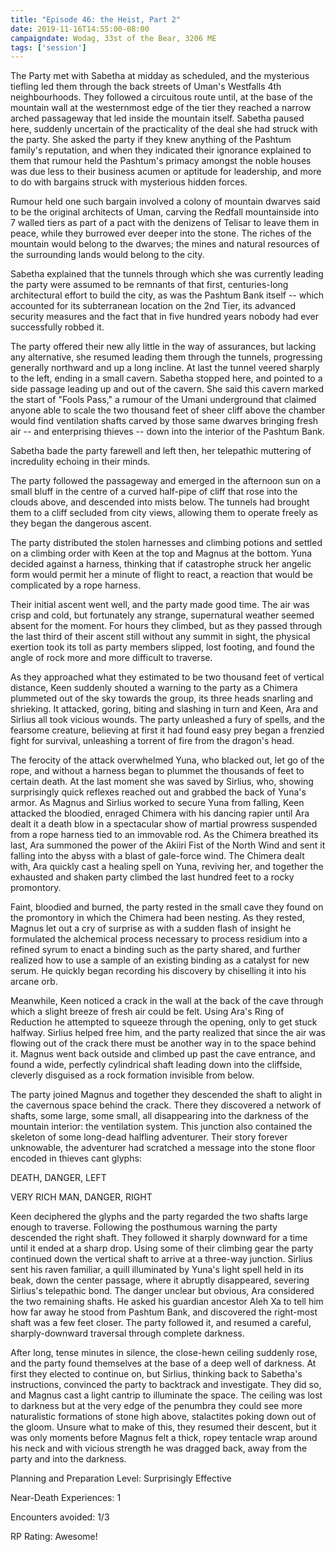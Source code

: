 ```yaml
---
title: "Episode 46: the Heist, Part 2"
date: 2019-11-16T14:55:00-08:00
campaigndate: Wodag, 33st of the Bear, 3206 ME
tags: ['session']
---
```


The Party met with Sabetha at midday as scheduled, and the mysterious tiefling led them through the
back streets of Uman's Westfalls 4th neighbourhoods. They followed a circuitous route until, at
the base of the mountain wall at the westernmost edge of the tier they reached a narrow arched
passageway that led inside the mountain itself. Sabetha paused here, suddenly uncertain of the
practicality of the deal she had struck with the party. She asked the party if they knew anything of
the Pashtum family's reputation, and when they indicated their ignorance explained to them that
rumour held the Pashtum's primacy amongst the noble houses was due less to their business acumen or
aptitude for leadership, and more to do with bargains struck with mysterious hidden forces.

Rumour held one such bargain involved a colony of mountain dwarves said to be the original
architects of Uman, carving the Redfall mountainside into 7 walled tiers as part of a pact with the
denizens of Telisar to leave them in peace, while they burrowed ever deeper into the stone. The
riches of the mountain would belong to the dwarves; the mines and natural resources of the
surrounding lands would belong to the city.

Sabetha explained that the tunnels through which she was currently leading the party were assumed to
be remnants of that first, centuries-long architectural effort to build the city, as was the Pashtum
Bank itself -- which accounted for its subterranean location on the 2nd Tier, its advanced security
measures and the fact that in five hundred years nobody had ever successfully robbed it.

The party offered their new ally little in the way of assurances, but lacking any alternative, she
resumed leading them through the tunnels, progressing generally northward and up a long incline.  At
last the tunnel veered sharply to the left, ending in a small cavern. Sabetha stopped here, and
pointed to a side passage leading up and out of the cavern. She said this cavern marked the start of
"Fools Pass," a rumour of the Umani underground that claimed anyone able to scale the two thousand
feet of sheer cliff above the chamber would find ventilation shafts carved by those same dwarves
bringing fresh air -- and enterprising thieves -- down into the interior of the Pashtum Bank.

Sabetha bade the party farewell and left then, her telepathic muttering of incredulity echoing in
their minds.

The party followed the passageway and emerged in the afternoon sun on a small bluff in the centre of
a curved half-pipe of cliff that rose into the clouds above, and descended into mists below. The
tunnels had brought them to a cliff secluded from city views, allowing them to operate freely as
they began the dangerous ascent.

The party distributed the stolen harnesses and climbing potions and settled on a climbing order with
Keen at the top and Magnus at the bottom. Yuna decided against a harness, thinking that if
catastrophe struck her angelic form would permit her a minute of flight to react, a reaction that
would be complicated by a rope harness.

Their initial ascent went well, and the party made good time. The air was crisp and cold, but
fortunately any strange, supernatural weather seemed absent for the moment. For hours they climbed,
but as they passed through the last third of their ascent still without any summit in sight, the
physical exertion took its toll as party members slipped, lost footing, and found the angle of rock
more and more difficult to traverse.

As they approached what they estimated to be two thousand feet of vertical distance, Keen suddenly
shouted a warning to the party as a Chimera plummeted out of the sky towards the group, its three
heads snarling and shrieking. It attacked, goring, biting and slashing in turn and Keen, Ara and
Sirlius all took vicious wounds. The party unleashed a fury of spells, and the fearsome creature,
believing at first it had found easy prey began a frenzied fight for survival, unleashing a torrent
of fire from the dragon's head.

The ferocity of the attack overwhelmed Yuna, who blacked out, let go of the rope, and without a
harness began to plummet the thousands of feet to certain death. At the last moment she was saved by
Sirlius, who, showing surprisingly quick reflexes reached out and grabbed the back of Yuna's armor.
As Magnus and Sirlius worked to secure Yuna from falling, Keen attacked the bloodied, enraged
Chimera with his dancing rapier until Ara dealt it a death blow in a spectacular show of martial
prowress suspended from a rope harness tied to an immovable rod. As the Chimera breathed its last,
Ara summoned the power of the Akiiri Fist of the North Wind and sent it falling into the abyss with
a blast of gale-force wind. The Chimera dealt with, Ara quickly cast a healing spell on Yuna,
reviving her, and together the exhausted and shaken party climbed the last hundred feet to a rocky
promontory.

Faint, bloodied and burned, the party rested in the small cave they found on the promontory in
which the Chimera had been nesting. As they rested, Magnus let out a cry of surprise as with a sudden
flash of insight he formulated the alchemical process necessary to process residium into a refined
syrum to enact a binding such as the party shared, and further realized how to use a sample of an
existing binding as a catalyst for new serum. He quickly began recording his discovery by chiselling
it into his arcane orb.

Meanwhile, Keen noticed a crack in the wall at the back of the cave through which a slight breeze of
fresh air could be felt. Using Ara's Ring of Reduction he attempted to squeeze through the opening,
only to get stuck halfway. Sirlius helped free him, and the party realized that since the air was
flowing out of the crack there must be another way in to the space behind it. Magnus went back
outside and climbed up past the cave entrance, and found a wide, perfectly cylindrical shaft leading
down into the cliffside, cleverly disguised as a rock formation invisible from below.

The party joined Magnus and together they descended the shaft to alight in the cavernous space
behind the crack. There they discovered a network of shafts, some large, some small, all
disappearing into the darkness of the mountain interior: the ventilation system. This junction also
contained the skeleton of some long-dead halfling adventurer. Their story forever unknowable, the
adventurer had scratched a message into the stone floor encoded in thieves cant glyphs:

DEATH, DANGER, LEFT

VERY RICH MAN, DANGER, RIGHT

Keen deciphered the glyphs and the party regarded the two shafts large enough to traverse. Following
the posthumous warning the party descended the right shaft. They followed it sharply downward for a
time until it ended at a sharp drop. Using some of their climbing gear the party continued down the
vertical shaft to arrive at a three-way junction. Sirlius sent his raven familiar, a quill
illuminated by Yuna's light spell held in its beak, down the center passage, where it abruptly
disappeared, severing Sirlius's telepathic bond. The danger unclear but obvious, Ara considered the
two remaining shafts. He asked his guardian ancestor Aleh Xa to tell him how far away he stood from
Pashtum Bank, and discovered the right-most shaft was a few feet closer. The party followed it, and
resumed a careful, sharply-downward traversal through complete darkness.

After long, tense minutes in silence, the close-hewn ceiling suddenly rose, and the party found
themselves at the base of a deep well of darkness. At first they elected to continue on, but
Sirlius, thinking back to Sabetha's instructions, convinced the party to backtrack and investigate.
They did so, and Magnus cast a light cantrip to illuminate the space. The ceiling was lost to
darkness but at the very edge of the penumbra they could see more naturalistic formations of stone
high above, stalactites poking down out of the gloom. Unsure what to make of this, they resumed
their descent, but it was only moments before Magnus felt a thick, ropey tentacle wrap around his
neck and with vicious strength he was dragged back, away from the party and into the darkness.


Planning and Preparation Level: Surprisingly Effective

Near-Death Experiences: 1

Encounters avoided: 1/3

RP Rating: Awesome!
